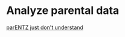 # Analyze parental data
[parENTZ just don't understand](https://www.youtube.com/watch?v=jW3PFC86UN)


